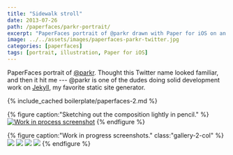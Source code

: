```yaml
---
title: "Sidewalk stroll"
date: 2013-07-26
path: /paperfaces/parkr-portrait/
excerpt: "PaperFaces portrait of @parkr drawn with Paper for iOS on an iPad."
image: ../../assets/images/paperfaces-parkr-twitter.jpg
categories: [paperfaces]
tags: [portrait, illustration, Paper for iOS]
---
```


PaperFaces portrait of [@parkr](https://twitter.com/parkr). Thought this Twitter name looked familiar, and then it hit me --- @parkr is one of the dudes doing solid development work on [Jekyll](http://jekyllrb.com), my favorite static site generator.

{% include_cached boilerplate/paperfaces-2.md %}

{% figure caption:"Sketching out the composition lightly in pencil." %}
[![Work in process screenshot](../../assets/images/paperfaces-parkr-process-1-600.jpg)](../../assets/images/paperfaces-parkr-process-1-lg.jpg)
{% endfigure %}

{% figure caption:"Work in progress screenshots." class:"gallery-2-col" %}
[![](../../assets/images/paperfaces-parkr-process-2-600.jpg)](../../assets/images/paperfaces-parkr-process-2-lg.jpg)
[![](../../assets/images/paperfaces-parkr-process-3-600.jpg)](../../assets/images/paperfaces-parkr-process-3-lg.jpg)
[![](../../assets/images/paperfaces-parkr-process-4-600.jpg)](../../assets/images/paperfaces-parkr-process-4-lg.jpg)
[![](../../assets/images/paperfaces-parkr-process-5-600.jpg)](../../assets/images/paperfaces-parkr-process-5-lg.jpg)
{% endfigure %}
